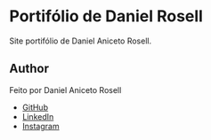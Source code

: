 ﻿# Portifólio de Daniel Rosell

Site portifólio de Daniel Aniceto Rosell.

## Author

Feito por Daniel Aniceto Rosell

- [GitHub](https://github.com/DanielRosell06)  
- [LinkedIn](https://www.linkedin.com/in/daniel-rosell-48bb48305/)  
- [Instagram](https://www.instagram.com/daniel_rosell_06/)

